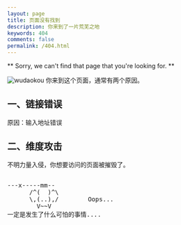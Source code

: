 ```yaml
---
layout: page
title: 页面没有找到
description: 你来到了一片荒芜之地
keywords: 404
comments: false
permalink: /404.html
---
```

** Sorry, we can't find that page that you're looking for. **  

![wudaokou](/images/blog/page_img_404.jpg)
你来到这个页面，通常有两个原因。

## 一、链接错误

原因：输入地址错误

## 二、维度攻击

不明力量入侵，你想要访问的页面被摧毁了。

<!----------------------------------------------------------------
         mm
      /^(  )^\                     Ascii arts included in this page:
      \,(..),/                     - R2D2, provided by: http://www.chris.com/
        V~~V                       - Texts, generated from: http://www.network-science.de/ascii/  
                                   http:// cnfeat.github.io

------------------------------------------------------------------>

  <style>
    pre {
          background: none;
          border: none;
    }
  </style>

  <pre>         
---x-----mm--
      /^(  )^\
      \,(..),/        Oops...
        V~~V                     
一定是发生了什么可怕的事情....
    </pre>

